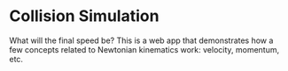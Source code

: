 # Collision Simulation
What will the final speed be?
This is a web app that demonstrates how a few concepts related to Newtonian kinematics work: velocity, momentum, etc.
